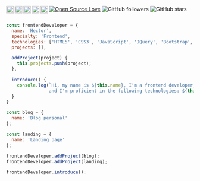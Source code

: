 [![Open Source Love](https://img.shields.io/badge/Open%20Source-%E2%9D%A4-red.svg)](https://es.wikipedia.org/wiki/C%C3%B3digo_abierto)
![GitHub followers](https://img.shields.io/github/followers/hectrhcc?label=Followers&style=social)
![GitHub stars](https://img.shields.io/github/stars/hectrhcc?label=Stars&style=social)
<a href="https://www.linkedin.com/in/hector-contreras-corvacho/" target="_blank">
  <img align="left" width="20px" src="https://simpleicons.vercel.app/linkedin/" />
</a>
<a href="https://www.frontendmentor.io/profile/hectrhcc" target="_blank">
  <img  align="left"  width="20px" src="https://simpleicons.vercel.app/frontendmentor/" />
</a>
<a href="https://www.hackerrank.com/profile/hectrhcc" target="_blank">
  <img  align="left"  width="20px" src="https://simpleicons.vercel.app/hackerrank/" />
</a>
<a href="https://www.freecodecamp.org/hectrhcc" target="_blank">
  <img  align="left"  width="20px" src="https://simpleicons.vercel.app/freecodecamp/" />
</a>
<a href="https://codepen.io/hectrhcc/" target="_blank">
  <img  align="left"  width="20px" src="https://simpleicons.vercel.app/codepen/" />
</a>


```js

const frontendDeveloper = {
  name: 'Hector',
  specialty: 'Frontend',
  technologies: ['HTML5', 'CSS3', 'JavaScript', 'JQuery', 'Bootstrap', 'Saas', 'React'],
  projects: [],

  addProject(project) {
    this.projects.push(project);
  },

  introduce() {
    console.log(`Hi, my name is ${this.name}, I'm a frontend developer,\n
                and I'm proficient in the following technologies: ${this.technologies.join(', ')}.`); 
  }
}

const blog = {
  name: 'Blog personal'
};

const landing = {
  name: 'Landing page'  
};

frontendDeveloper.addProject(blog);
frontendDeveloper.addProject(landing);

frontendDeveloper.introduce();

```
